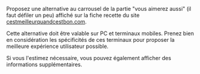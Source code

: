 Proposez une alternative au carrousel de la partie "vous aimerez aussi" (il faut défiler un peu) affiché sur la fiche recette du site  [cestmeilleurquandcestbon.com](https://cestmeilleurquandcestbon.com/f/a-la-maison/la-meilleure-puree-du-monde/).

Cette alternative doit être valable sur PC et terminaux mobiles. Prenez bien en considération les spécificités de ces terminaux pour proposer la meilleure expérience utilisateur possible. 

Si vous l'estimez nécessaire, vous pouvez également afficher des informations supplémentaires.